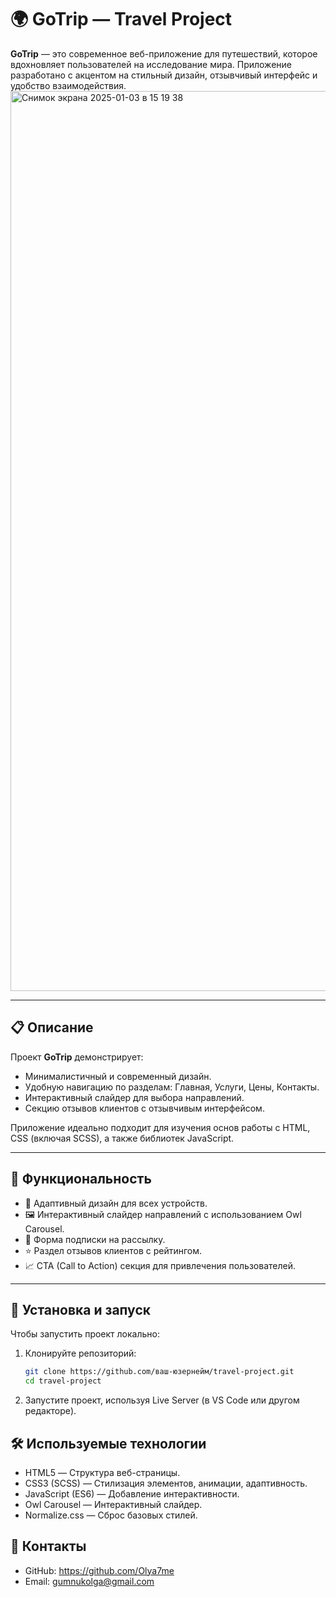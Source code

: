 # 🌍 GoTrip — Travel Project

**GoTrip** — это современное веб-приложение для путешествий, которое вдохновляет пользователей на исследование мира. Приложение разработано с акцентом на стильный дизайн, отзывчивый интерфейс и удобство взаимодействия.
<img width="1440" alt="Снимок экрана 2025-01-03 в 15 19 38" src="https://github.com/user-attachments/assets/c2a12571-8fb4-4b6b-8830-9243de258cbb" />

---

## 📋 Описание

Проект **GoTrip** демонстрирует:
- Минималистичный и современный дизайн.
- Удобную навигацию по разделам: Главная, Услуги, Цены, Контакты.
- Интерактивный слайдер для выбора направлений.
- Секцию отзывов клиентов с отзывчивым интерфейсом.

Приложение идеально подходит для изучения основ работы с HTML, CSS (включая SCSS), а также библиотек JavaScript.

---

## 🚀 Функциональность

- 🌟 Адаптивный дизайн для всех устройств.
- 🖼️ Интерактивный слайдер направлений с использованием Owl Carousel.
- 📝 Форма подписки на рассылку.
- ⭐ Раздел отзывов клиентов с рейтингом.
- 📈 CTA (Call to Action) секция для привлечения пользователей.

---

## 🔧 Установка и запуск

Чтобы запустить проект локально:

1. Клонируйте репозиторий:
   ```bash
   git clone https://github.com/ваш-юзернейм/travel-project.git
   cd travel-project
   
2. Запустите проект, используя Live Server (в VS Code или другом редакторе).
   

## 🛠️ Используемые технологии

- HTML5 — Структура веб-страницы.
- CSS3 (SCSS) — Стилизация элементов, анимации, адаптивность.
- JavaScript (ES6) — Добавление интерактивности.
- Owl Carousel — Интерактивный слайдер.
- Normalize.css — Сброс базовых стилей.

## 📧 Контакты
- GitHub: https://github.com/Olya7me
- Email: gumnukolga@gmail.com
